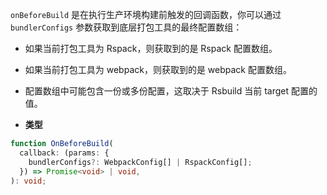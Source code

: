 `onBeforeBuild` 是在执行生产环境构建前触发的回调函数，你可以通过 `bundlerConfigs` 参数获取到底层打包工具的最终配置数组：

- 如果当前打包工具为 Rspack，则获取到的是 Rspack 配置数组。
- 如果当前打包工具为 webpack，则获取到的是 webpack 配置数组。
- 配置数组中可能包含一份或多份配置，这取决于 Rsbuild 当前 target 配置的值。

- **类型**

```ts
function OnBeforeBuild(
  callback: (params: {
    bundlerConfigs?: WebpackConfig[] | RspackConfig[];
  }) => Promise<void> | void,
): void;
```
